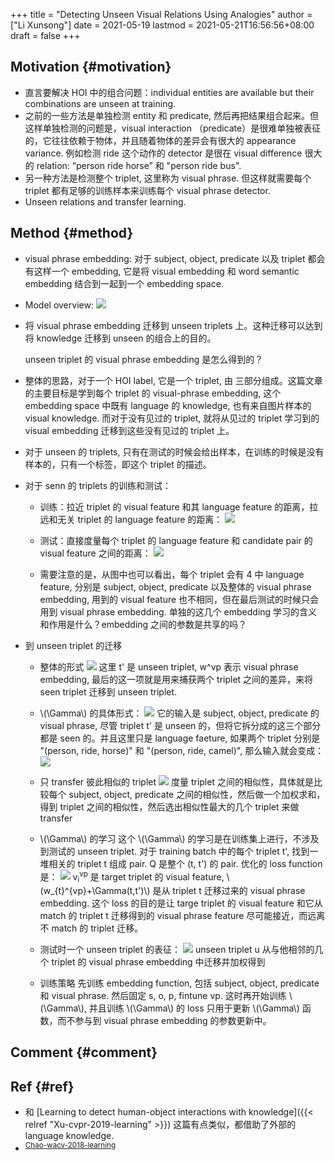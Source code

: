 +++
title = "Detecting Unseen Visual Relations Using Analogies"
author = ["Li Xunsong"]
date = 2021-05-19
lastmod = 2021-05-21T16:56:56+08:00
draft = false
+++

## Motivation {#motivation}

-   直言要解决 HOI 中的组合问题：individual entities are available but their combinations are unseen at training.
-   之前的一些方法是单独检测 entity 和 predicate, 然后再把结果组合起来。但这样单独检测的问题是，visual interaction （predicate）是很难单独被表征的，它往往依赖于物体，并且随着物体的差异会有很大的 appearance variance. 例如检测 ride 这个动作的 detector 是很在 visual difference 很大的 relation: “person ride horse” 和 "person ride bus".
-   另一种方法是检测整个 triplet, 这里称为 visual phrase. 但这样就需要每个 triplet 都有足够的训练样本来训练每个 visual phrase detector.
-   Unseen relations and transfer learning.


## Method {#method}

-   visual phrase embedding: 对于 subject, object, predicate 以及 triplet 都会有这样一个 embedding, 它是将 visual embedding 和 word semantic embedding 结合到一起到一个 embedding space.
-   Model overview:
    ![](/img/capture_2021_05_19_10_46_59.png)
-   将 visual phrase embedding 迁移到 unseen triplets 上。这种迁移可以达到将 knowledge 迁移到 unseen 的组合上的目的。

    unseen triplet 的 visual phrase embedding 是怎么得到的？
-   整体的思路，对于一个 HOI label, 它是一个 triplet, 由 <subject-predicate-object> 三部分组成。这篇文章的主要目标是学到每个 triplet 的 visual-phrase embedding, 这个 embedding space 中既有 language 的 knowledge, 也有来自图片样本的 visual knowledge. 而对于没有见过的 triplet, 就将从见过的 triplet 学习到的 visual embedding 迁移到这些没有见过的 triplet 上。
-   对于 unseen 的 triplets, 只有在测试的时候会给出样本，在训练的时候是没有样本的，只有一个标签，即这个 triplet 的描述。
-   对于 senn 的 triplets 的训练和测试：
    -   训练：拉近 triplet 的 visual feature 和其 language feature 的距离，拉远和无关 triplet 的 language feature 的距离：
        ![](/img/capture_2021_05_21_15_46_18.png)

    -   测试：直接度量每个 triplet 的 language feature 和 candidate pair 的 visual feature 之间的距离：
        ![](/img/capture_2021_05_21_15_47_56.png)

    -   需要注意的是，从图中也可以看出，每个 triplet 会有 4 中 language feature, 分别是 subject, object, predicate 以及整体的 visual phrase embedding, 用到的 visual feature 也不相同，但在最后测试的时候只会用到 visual phrase embedding. 单独的这几个 embedding 学习的含义和作用是什么？embedding 之间的参数是共享的吗？

-   到 unseen triplet 的迁移
    -   整体的形式
        ![](/img/capture_2021_05_21_16_11_50.png)
        这里 t' 是 unseen triplet, w^vp 表示 visual phrase embedding, 最后的这一项就是用来捕获两个 triplet 之间的差异，来将 seen triplet 迁移到 unseen triplet.

    -   \\(\Gamma\\) 的具体形式：
        ![](/img/capture_2021_05_21_16_15_03.png)
        它的输入是 subject, object, predicate 的 visual phrase, 尽管 triplet t' 是 unseen 的，但将它拆分成的这三个部分都是 seen 的。并且这里只是 language faeture, 如果两个 triplet 分别是 "(person, ride, horse)" 和 "(person, ride, camel)", 那么输入就会变成：
        ![](/img/capture_2021_05_21_16_29_04.png)

    -   只 transfer 彼此相似的 triplet
        ![](/img/capture_2021_05_21_16_31_21.png)
        度量 triplet 之间的相似性，具体就是比较每个 subject, object, predicate 之间的相似性，然后做一个加权求和，得到 triplet 之间的相似性，然后选出相似性最大的几个 triplet 来做 transfer

    -   \\(\Gamma\\) 的学习
        这个 \\(\Gamma\\) 的学习是在训练集上进行，不涉及到测试的 unseen triplet. 对于 training batch 中的每个 triplet t', 找到一堆相关的 triplet t 组成 pair. Q 是整个 (t, t') 的 pair. 优化的 loss function 是：
        ![](/img/capture_2021_05_21_16_40_26.png)
        v<sub>i</sub><sup>vp</sup> 是 target triplet 的 visual feature, \\(w\_{t}^{vp}+\Gamma(t,t')\\) 是从 triplet t 迁移过来的 visual phrase embedding. 这个 loss 的目的是让 targe triplet 的 visual feature 和它从 match 的 triplet t 迁移得到的 visual phrase feature 尽可能接近，而远离不 match 的 triplet 迁移。

    -   测试时一个 unseen triplet 的表征：
        ![](/img/capture_2021_05_21_16_48_37.png)
        unseen triplet u 从与他相邻的几个 triplet 的 visual phrase embedding 中迁移并加权得到

    -   训练策略
        先训练 embedding function, 包括 subject, object, predicate 和 visual phrase. 然后固定 s, o, p, fintune vp. 这时再开始训练 \\(\Gamma\\), 并且训练 \\(\Gamma\\) 的 loss 只用于更新 \\(\Gamma\\) 函数，而不参与到 visual phrase embedding 的参数更新中。


## Comment {#comment}


## Ref {#ref}

-   和 [Learning to detect human-object interactions with knowledge]({{< relref "Xu-cvpr-2019-learning" >}}) 这篇有点类似，都借助了外部的 language knowledge.
-   <sup id="dc30305955ab8c5ecc17ee9d4397fa21"><a href="#Chao-wacv-2018-learning" title="Yu-Wei Chao, Yunfan Liu, Xieyang Liu, , Huayi Zeng \&amp; Jia Deng, Learning to Detect Human-Object Interactions, 381-389, in in: {2018 {IEEE} Winter Conference on Applications of
                      Computer Vision, {WACV} 2018, Lake Tahoe, NV, USA,
                      March 12-15, 2018}, edited by (2018)">Chao-wacv-2018-learning</a></sup>

